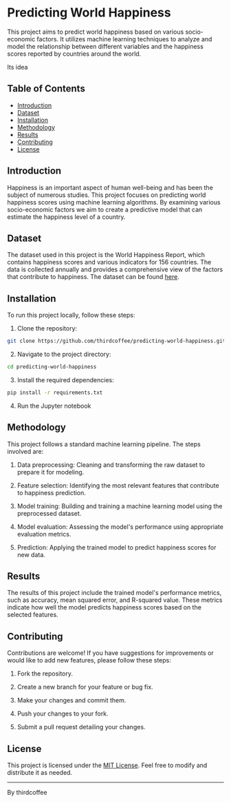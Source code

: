 # Predicting World Happiness

This project aims to predict world happiness based on various socio-economic factors. It utilizes machine learning techniques to analyze and model the relationship between different variables and the happiness scores reported by countries around the world.

Its idea 

## Table of Contents

- [Introduction](#introduction)
- [Dataset](#dataset)
- [Installation](#installation)
- [Methodology](#methodology)
- [Results](#results)
- [Contributing](#contributing)
- [License](#license)

## Introduction

Happiness is an important aspect of human well-being and has been the subject of numerous studies. This project focuses on predicting world happiness scores using machine learning algorithms. By examining various socio-economic factors we aim to create a predictive model that can estimate the happiness level of a country.

## Dataset

The dataset used in this project is the World Happiness Report, which contains happiness scores and various indicators for 156 countries. The data is collected annually and provides a comprehensive view of the factors that contribute to happiness. The dataset can be found [here](https://worldhappiness.report).

## Installation

To run this project locally, follow these steps:

1. Clone the repository:

```bash
git clone https://github.com/thirdcoffee/predicting-world-happiness.git
```

2. Navigate to the project directory:

```bash
cd predicting-world-happiness
```

3. Install the required dependencies:

```bash
pip install -r requirements.txt
```

4. Run the Jupyter notebook

## Methodology

This project follows a standard machine learning pipeline. The steps involved are:

1. Data preprocessing: Cleaning and transforming the raw dataset to prepare it for modeling.

2. Feature selection: Identifying the most relevant features that contribute to happiness prediction.

3. Model training: Building and training a machine learning model using the preprocessed dataset.

4. Model evaluation: Assessing the model's performance using appropriate evaluation metrics.

5. Prediction: Applying the trained model to predict happiness scores for new data.

## Results

The results of this project include the trained model's performance metrics, such as accuracy, mean squared error, and R-squared value. These metrics indicate how well the model predicts happiness scores based on the selected features.

## Contributing

Contributions are welcome! If you have suggestions for improvements or would like to add new features, please follow these steps:

1. Fork the repository.

2. Create a new branch for your feature or bug fix.

3. Make your changes and commit them.

4. Push your changes to your fork.

5. Submit a pull request detailing your changes.

## License

This project is licensed under the [MIT License](LICENSE). Feel free to modify and distribute it as needed.

---

By thirdcoffee
